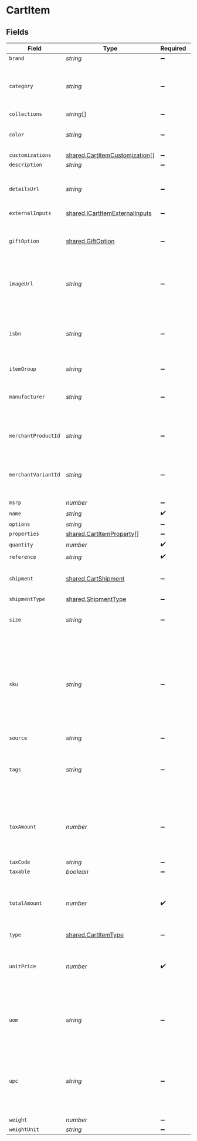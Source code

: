 # CartItem


## Fields

| Field                                                                                                                             | Type                                                                                                                              | Required                                                                                                                          | Description                                                                                                                       | Example                                                                                                                           |
| --------------------------------------------------------------------------------------------------------------------------------- | --------------------------------------------------------------------------------------------------------------------------------- | --------------------------------------------------------------------------------------------------------------------------------- | --------------------------------------------------------------------------------------------------------------------------------- | --------------------------------------------------------------------------------------------------------------------------------- |
| `brand`                                                                                                                           | *string*                                                                                                                          | :heavy_minus_sign:                                                                                                                | N/A                                                                                                                               | Bolt                                                                                                                              |
| `category`                                                                                                                        | *string*                                                                                                                          | :heavy_minus_sign:                                                                                                                | Used to define a product category associated with the item.                                                                       | bags                                                                                                                              |
| `collections`                                                                                                                     | *string*[]                                                                                                                        | :heavy_minus_sign:                                                                                                                | N/A                                                                                                                               |                                                                                                                                   |
| `color`                                                                                                                           | *string*                                                                                                                          | :heavy_minus_sign:                                                                                                                | Used to define the color of the item.                                                                                             | Bolt Blue                                                                                                                         |
| `customizations`                                                                                                                  | [shared.CartItemCustomization](../../models/shared/cartitemcustomization.md)[]                                                    | :heavy_minus_sign:                                                                                                                | N/A                                                                                                                               |                                                                                                                                   |
| `description`                                                                                                                     | *string*                                                                                                                          | :heavy_minus_sign:                                                                                                                | N/A                                                                                                                               | Large tote with Bolt logo.                                                                                                        |
| `detailsUrl`                                                                                                                      | *string*                                                                                                                          | :heavy_minus_sign:                                                                                                                | Used to provide a link to the item's product page.                                                                                | https://boltswagstore.com/products/123456                                                                                         |
| `externalInputs`                                                                                                                  | [shared.ICartItemExternalInputs](../../models/shared/icartitemexternalinputs.md)                                                  | :heavy_minus_sign:                                                                                                                | N/A                                                                                                                               |                                                                                                                                   |
| `giftOption`                                                                                                                      | [shared.GiftOption](../../models/shared/giftoption.md)                                                                            | :heavy_minus_sign:                                                                                                                | Contains the gift option settings for wrapping and custom messages.                                                               |                                                                                                                                   |
| `imageUrl`                                                                                                                        | *string*                                                                                                                          | :heavy_minus_sign:                                                                                                                | Used to provide a link to the image associated with the item.                                                                     | https://boltswagstore.com/products/123456/images/1.png                                                                            |
| `isbn`                                                                                                                            | *string*                                                                                                                          | :heavy_minus_sign:                                                                                                                | Used to define the International Standard Book Number associated with the book.                                                   | 9780091347314                                                                                                                     |
| `itemGroup`                                                                                                                       | *string*                                                                                                                          | :heavy_minus_sign:                                                                                                                | N/A                                                                                                                               |                                                                                                                                   |
| `manufacturer`                                                                                                                    | *string*                                                                                                                          | :heavy_minus_sign:                                                                                                                | Used to define the organization that manufactured the item.                                                                       | Bolt Textiles USA                                                                                                                 |
| `merchantProductId`                                                                                                               | *string*                                                                                                                          | :heavy_minus_sign:                                                                                                                | The merchant's unique ID for the product.                                                                                         | 881                                                                                                                               |
| `merchantVariantId`                                                                                                               | *string*                                                                                                                          | :heavy_minus_sign:                                                                                                                | A merchant's unique ID for a given product's specific variant.                                                                    | 888                                                                                                                               |
| `msrp`                                                                                                                            | *number*                                                                                                                          | :heavy_minus_sign:                                                                                                                | N/A                                                                                                                               |                                                                                                                                   |
| `name`                                                                                                                            | *string*                                                                                                                          | :heavy_check_mark:                                                                                                                | N/A                                                                                                                               | Bolt Swag Bag                                                                                                                     |
| `options`                                                                                                                         | *string*                                                                                                                          | :heavy_minus_sign:                                                                                                                | N/A                                                                                                                               | Special Edition                                                                                                                   |
| `properties`                                                                                                                      | [shared.CartItemProperty](../../models/shared/cartitemproperty.md)[]                                                              | :heavy_minus_sign:                                                                                                                | N/A                                                                                                                               |                                                                                                                                   |
| `quantity`                                                                                                                        | *number*                                                                                                                          | :heavy_check_mark:                                                                                                                | N/A                                                                                                                               | 1                                                                                                                                 |
| `reference`                                                                                                                       | *string*                                                                                                                          | :heavy_check_mark:                                                                                                                | N/A                                                                                                                               | item_100                                                                                                                          |
| `shipment`                                                                                                                        | [shared.CartShipment](../../models/shared/cartshipment.md)                                                                        | :heavy_minus_sign:                                                                                                                | A cart that is being prepared for shipment                                                                                        |                                                                                                                                   |
| `shipmentType`                                                                                                                    | [shared.ShipmentType](../../models/shared/shipmenttype.md)                                                                        | :heavy_minus_sign:                                                                                                                | N/A                                                                                                                               |                                                                                                                                   |
| `size`                                                                                                                            | *string*                                                                                                                          | :heavy_minus_sign:                                                                                                                | Used to define the size of the item.                                                                                              | Large                                                                                                                             |
| `sku`                                                                                                                             | *string*                                                                                                                          | :heavy_minus_sign:                                                                                                                | Used to define the alpha-numberic Stock Keeping Unit associated with the item as it is mapped to your internal product catalogue. | BOLT-SKU_100                                                                                                                      |
| `source`                                                                                                                          | *string*                                                                                                                          | :heavy_minus_sign:                                                                                                                | N/A                                                                                                                               |                                                                                                                                   |
| `tags`                                                                                                                            | *string*                                                                                                                          | :heavy_minus_sign:                                                                                                                | Used to define a comma-separated list of tags associated with the item.                                                           | tote, blue, linen, eco-friendly                                                                                                   |
| `taxAmount`                                                                                                                       | *number*                                                                                                                          | :heavy_minus_sign:                                                                                                                | The tax amount for the item; this value should scale with the quantity of units selected.                                         | 0                                                                                                                                 |
| `taxCode`                                                                                                                         | *string*                                                                                                                          | :heavy_minus_sign:                                                                                                                | N/A                                                                                                                               |                                                                                                                                   |
| `taxable`                                                                                                                         | *boolean*                                                                                                                         | :heavy_minus_sign:                                                                                                                | N/A                                                                                                                               |                                                                                                                                   |
| `totalAmount`                                                                                                                     | *number*                                                                                                                          | :heavy_check_mark:                                                                                                                | The total amount, in cents, of the item including its taxes if applicable.                                                        | 1000                                                                                                                              |
| `type`                                                                                                                            | [shared.CartItemType](../../models/shared/cartitemtype.md)                                                                        | :heavy_minus_sign:                                                                                                                | N/A                                                                                                                               |                                                                                                                                   |
| `unitPrice`                                                                                                                       | *number*                                                                                                                          | :heavy_check_mark:                                                                                                                | The price of one unit of the item; for example, the price of one pack of socks.                                                   | 1000                                                                                                                              |
| `uom`                                                                                                                             | *string*                                                                                                                          | :heavy_minus_sign:                                                                                                                | Used to define the unit of measure used to describe the item.                                                                     | inches                                                                                                                            |
| `upc`                                                                                                                             | *string*                                                                                                                          | :heavy_minus_sign:                                                                                                                | Used to define the 12-digit Universal Product Code (a barcode) associated with the item worldwide.                                | 825764603119                                                                                                                      |
| `weight`                                                                                                                          | *number*                                                                                                                          | :heavy_minus_sign:                                                                                                                | N/A                                                                                                                               | 10                                                                                                                                |
| `weightUnit`                                                                                                                      | *string*                                                                                                                          | :heavy_minus_sign:                                                                                                                | N/A                                                                                                                               | pounds                                                                                                                            |